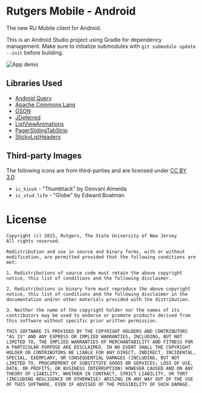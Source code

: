 Rutgers Mobile - Android
========================

The new RU Mobile client for Android.

This is an Android Studio project using Gradle for dependency management. Make sure to initialize submodules with `git submodule update --init` before building.

![App demo](http://rutgersmobile.github.io/android-client/images/food_demo.gif)

## Libraries Used
* [Android Query](https://code.google.com/p/android-query/)
* [Apache Commons Lang](http://commons.apache.org/proper/commons-lang/)
* [GSON](https://code.google.com/p/google-gson/)
* [JDeferred](http://jdeferred.org/)
* [ListViewAnimations](http://nhaarman.github.io/ListViewAnimations/)
* [PagerSlidingTabStrip](https://github.com/astuetz/PagerSlidingTabStrip)
* [StickyListHeaders](https://github.com/emilsjolander/StickyListHeaders)

## Third-party Images
The following icons are from third-parties and are licensed under
[CC BY 3.0](https://creativecommons.org/licenses/by/3.0/us/):

* `ic_kiosk` - "Thumbtack" by Geovani Almeida
* `ic_stud_life` - "Globe" by Edward Boatman

# License
    Copyright (c) 2015, Rutgers, The State University of New Jersey
    All rights reserved.
    
    Redistribution and use in source and binary forms, with or without
    modification, are permitted provided that the following conditions are
    met:
    
    1. Redistributions of source code must retain the above copyright
    notice, this list of conditions and the following disclaimer.
    
    2. Redistributions in binary form must reproduce the above copyright
    notice, this list of conditions and the following disclaimer in the
    documentation and/or other materials provided with the distribution.
    
    3. Neither the name of the copyright holder nor the names of its
    contributors may be used to endorse or promote products derived from
    this software without specific prior written permission.
    
    THIS SOFTWARE IS PROVIDED BY THE COPYRIGHT HOLDERS AND CONTRIBUTORS
    "AS IS" AND ANY EXPRESS OR IMPLIED WARRANTIES, INCLUDING, BUT NOT
    LIMITED TO, THE IMPLIED WARRANTIES OF MERCHANTABILITY AND FITNESS FOR
    A PARTICULAR PURPOSE ARE DISCLAIMED. IN NO EVENT SHALL THE COPYRIGHT
    HOLDER OR CONTRIBUTORS BE LIABLE FOR ANY DIRECT, INDIRECT, INCIDENTAL,
    SPECIAL, EXEMPLARY, OR CONSEQUENTIAL DAMAGES (INCLUDING, BUT NOT
    LIMITED TO, PROCUREMENT OF SUBSTITUTE GOODS OR SERVICES; LOSS OF USE,
    DATA, OR PROFITS; OR BUSINESS INTERRUPTION) HOWEVER CAUSED AND ON ANY
    THEORY OF LIABILITY, WHETHER IN CONTRACT, STRICT LIABILITY, OR TORT
    (INCLUDING NEGLIGENCE OR OTHERWISE) ARISING IN ANY WAY OUT OF THE USE
    OF THIS SOFTWARE, EVEN IF ADVISED OF THE POSSIBILITY OF SUCH DAMAGE.
